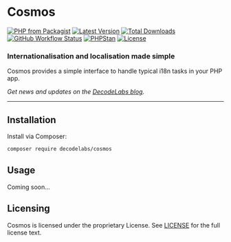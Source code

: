 # Cosmos

[![PHP from Packagist](https://img.shields.io/packagist/php-v/decodelabs/cosmos?style=flat)](https://packagist.org/packages/decodelabs/cosmos)
[![Latest Version](https://img.shields.io/packagist/v/decodelabs/cosmos.svg?style=flat)](https://packagist.org/packages/decodelabs/cosmos)
[![Total Downloads](https://img.shields.io/packagist/dt/decodelabs/cosmos.svg?style=flat)](https://packagist.org/packages/decodelabs/cosmos)
[![GitHub Workflow Status](https://img.shields.io/github/workflow/status/decodelabs/cosmos/Integrate)](https://github.com/string|int|floatdecodelabs/cosmos/actions/workflows/integrate.yml)
[![PHPStan](https://img.shields.io/badge/PHPStan-enabled-44CC11.svg?longCache=true&style=flat)](https://github.com/phpstan/phpstan)
[![License](https://img.shields.io/packagist/l/decodelabs/cosmos?style=flat)](https://packagist.org/packages/decodelabs/cosmos)

### Internationalisation and localisation made simple

Cosmos provides a simple interface to handle typical i18n tasks in your PHP app.

_Get news and updates on the [DecodeLabs blog](https://blog.decodelabs.com)._

---

## Installation

Install via Composer:

```bash
composer require decodelabs/cosmos
```

## Usage

Coming soon...

## Licensing

Cosmos is licensed under the proprietary License. See [LICENSE](./LICENSE) for the full license text.
